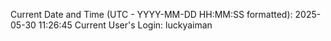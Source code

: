 Current Date and Time (UTC - YYYY-MM-DD HH:MM:SS formatted): 2025-05-30 11:26:45
Current User's Login: luckyaiman
